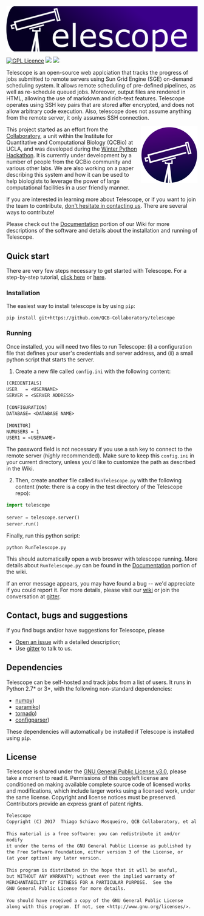 <img align="center" src="resources/Complete_Logo_v1.png" width=600 />

[![GPL Licence](https://badges.frapsoft.com/os/gpl/gpl.svg?v=103)](https://opensource.org/licenses/GPL-3.0/)
<img src="https://img.shields.io/badge/Python-_2.7_and_3-brightgreen.svg">
[<img src="https://img.shields.io/badge/gitter_-_chat_online_-blue.svg">](https://gitter.im/unix-telescope/Lobby)

Telescope is an open-source web applciation that tracks the progress of jobs submitted to remote servers using Sun Grid Engine (SGE) on-demand scheduling system. It allows remote scheduling of pre-defined pipelines, as well as re-schedule queued jobs. Moreover, output files are rendered in HTML, allowing  the use of markdown and rich-text features. Telescope operates using SSH key pairs that are stored after encrypted, and does not allow arbitrary code execution. Also, telescope does not assume anything from the remote server, it only assumes SSH connection.

<img align="right" width="150" src="resources/telescope_icon.png">

This project started as an effort from the [Collaboratory](https://qcb.ucla.edu/collaboratory/), a unit within the Institute for Quantitative and Computational Biology (QCBio) at UCLA, and was developed during the [Winter Python Hackathon](https://github.com/QCB-Collaboratory/Python-Hackathon-Winter2018). It is currently under development by a number of people from the QCBio community and various other labs. We are also working on a paper describing this system and how it can be used to help biologists to leverage the power of large computational facilities in a user friendly manner.

If you are interested in learning more about Telescope, or if you want to join the team to contribute, [don't hesitate in contacting us](https://github.com/QCB-Collaboratory/telescope#contact-bugs-and-suggestions). There are several ways to contribute!

Please check out the [Documentation](https://github.com/QCB-Collaboratory/telescope/wiki/Documentation) portion of our Wiki for more descriptions of the software and details about the installation and running of Telescope.

## Quick start

There are very few steps necessary to get started with Telescope. For a step-by-step tutorial, [click here](https://github.com/QCB-Collaboratory/telescope/blob/master/test/Readme.md) or [here](https://github.com/QCB-Collaboratory/telescope/wiki/Documentation).

### Installation

The easiest way to install telescope is by using ```pip```:
```
pip install git+https://github.com/QCB-Collaboratory/telescope
```

### Running

Once installed, you will need two files to run Telescope: (i) a configuration file that defines your user's credentials and server address, and (ii) a small python script that starts the server.

1) Create a new file called ```config.ini``` with the following content:
```
[CREDENTIALS]
USER   = <USERNAME>
SERVER = <SERVER ADDRESS>

[CONFIGURATION]
DATABASE= <DATABASE NAME>

[MONITOR]
NUMUSERS = 1
USER1 = <USERNAME>
```

The password field is not necessary if you use a ssh key to connect to the remote server (*highly* recommended). Make sure to keep this ```config.ini``` in your current directory, unless you'd like to customize the path as described in the Wiki.

2) Then, create another file called ```RunTelescope.py``` with the following content (note: there is a copy in the test directory of the Telescope repo):
```Python
import telescope

server = telescope.server()
server.run()
```

Finally, run this python script:
```
python RunTelescope.py
```
This should automatically open a web broswer with telescope running. More details about ```RunTelescope.py``` can be found in the [Documentation](https://github.com/QCB-Collaboratory/telescope/wiki/Documentation) portion of the wiki.

If an error message appears, you may have found a bug -- we'd appreciate if you could report it. For more details, please visit our [wiki](https://github.com/QCB-Collaboratory/telescope/wiki/Documentation) or join the conversation at [gitter](https://gitter.im/unix-telescope/Lobby).


## Contact, bugs and suggestions

If you find bugs and/or have suggestions for Telescope, please
* [Open an issue](https://github.com/QCB-Collaboratory/telescope/issues) with a detailed description;
* Use [gitter](https://gitter.im/unix-telescope/Lobby) to talk to us.

## Dependencies

Telescope can be self-hosted and track jobs from a list of users. It runs in Python 2.7\* or 3\*, with the following non-standard dependencies:

* [numpy](http://www.numpy.org))
* [paramiko](http://www.paramiko.org))
* [tornado](http://www.tornadoweb.org/en/stable/))
* [configparser](https://docs.python.org/3/library/configparser.html))

These dependencies will automatically be installed if Telescope is installed using ```pip```.

## License

Telescope is shared under the [GNU General Public License v3.0](https://github.com/QCB-Collaboratory/telescope/blob/master/LICENSE), please take a moment to read it. Permissions of this copyleft license are conditioned on making available complete source code of licensed works and modifications, which include larger works using a licensed work, under the same license. Copyright and license notices must be preserved. Contributors provide an express grant of patent rights.

```
Telescope
Copyright (C) 2017  Thiago Schiavo Mosqueiro, QCB Collaboratory, et al

This material is a free software: you can redistribute it and/or modify
it under the terms of the GNU General Public License as published by
the Free Software Foundation, either version 3 of the License, or
(at your option) any later version.

This program is distributed in the hope that it will be useful,
but WITHOUT ANY WARRANTY; without even the implied warranty of
MERCHANTABILITY or FITNESS FOR A PARTICULAR PURPOSE.  See the
GNU General Public License for more details.

You should have received a copy of the GNU General Public License
along with this program. If not, see <http://www.gnu.org/licenses/>.
```
